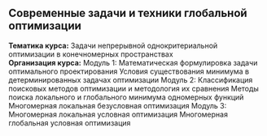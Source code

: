 ## Современные задачи и техники глобальной оптимизации

 **Тематика курса:** Задачи непрерывной однокритериальной оптимизации  в конечномерных пространствах
<br>
**Организация курса:**
Модуль 1:
	Математическая формулировка задачи оптимального проектирования
	Условия существования минимума в детерминированных задачах оптимизации
Модуль 2:
	Классификация поисковых методов оптимизации и методология их сравнения
	Методы поиска локального и глобального минимума одномерных функций
	Многомерная локальная безусловная оптимизация
Модуль 3:
	Многомерная локальная условная оптимизация
	Многомерная глобальная условная оптимизация